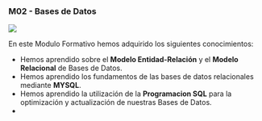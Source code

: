 ### M02 - Bases de Datos
![](https://userscontent2.emaze.com/images/d4303289-5bb0-421e-87b3-e40cd9719e60/acf344d6a09d07fd76ea0eb5cb34d334.png)

En este Modulo Formativo hemos adquirido los siguientes conocimientos:
  * Hemos aprendido sobre el **Modelo Entidad-Relación** y el **Modelo Relacional** de Bases de Datos.
  * Hemos aprendido los fundamentos de las bases de datos relacionales mediante **MYSQL**.
  * Hemos aprendido la utilización de la **Programacion SQL** para la optimización y actualización de nuestras Bases de Datos.
  *
